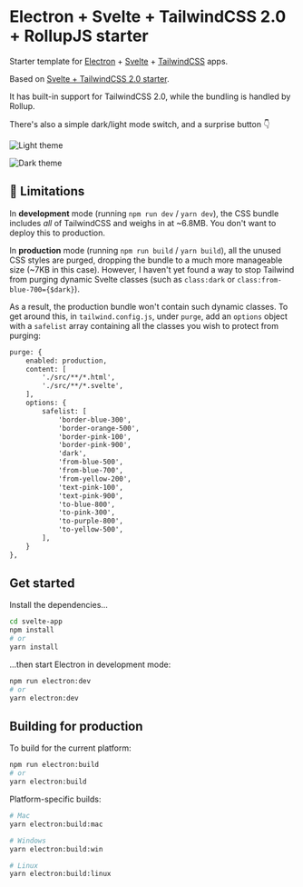 # Electron + Svelte + TailwindCSS 2.0 + RollupJS starter

Starter template for [Electron](https://www.electronjs.org/) + [Svelte](https://svelte.dev) + [TailwindCSS](https://tailwindcss.com) apps.

Based on [Svelte + TailwindCSS 2.0 starter](https://github.com/breadthe/svelte-tailwind2-starter).

It has built-in support for TailwindCSS 2.0, while the bundling is handled by Rollup.

There's also a simple dark/light mode switch, and a surprise button 👇

![Light theme](https://user-images.githubusercontent.com/17433578/108366386-edf5d200-71bd-11eb-8c9b-bd355ebb0de0.png)

![Dark theme](https://user-images.githubusercontent.com/17433578/108366378-eafae180-71bd-11eb-8ad2-40cec4f6b7b2.png)

## 🚨 Limitations

In **development** mode (running `npm run dev` / `yarn dev`), the CSS bundle includes *all* of TailwindCSS and weighs in at ~6.8MB. You don't want to deploy this to production.

In **production** mode (running `npm run build` / `yarn build`), all the unused CSS styles are purged, dropping the bundle to a much more manageable size (~7KB in this case). However, I haven't yet found a way to stop Tailwind from purging dynamic Svelte classes (such as `class:dark` or `class:from-blue-700={$dark}`).

As a result, the production bundle won't contain such dynamic classes. To get around this, in `tailwind.config.js`, under `purge`, add an `options` object with a `safelist` array containing all the classes you wish to protect from purging:

```diff
purge: {
    enabled: production,
    content: [
        './src/**/*.html',
        './src/**/*.svelte',
    ],
    options: {
        safelist: [
            'border-blue-300',
            'border-orange-500',
            'border-pink-100',
            'border-pink-900',
            'dark',
            'from-blue-500',
            'from-blue-700',
            'from-yellow-200',
            'text-pink-100',
            'text-pink-900',
            'to-blue-800',
            'to-pink-300',
            'to-purple-800',
            'to-yellow-500',
        ],
    }
},
```

## Get started

Install the dependencies...

```bash
cd svelte-app
npm install
# or
yarn install
```

...then start Electron in development mode:

```bash
npm run electron:dev
# or
yarn electron:dev
```

## Building for production

To build for the current platform:

```bash
npm run electron:build
# or
yarn electron:build
```

Platform-specific builds:

```bash
# Mac
yarn electron:build:mac

# Windows
yarn electron:build:win

# Linux
yarn electron:build:linux

```
